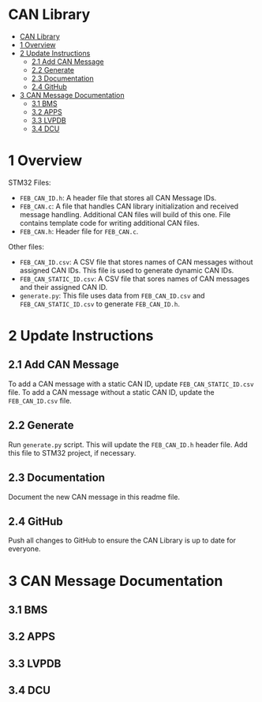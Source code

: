 # CAN Library

- [CAN Library](#can-library)
- [1 Overview](#1-overview)
- [2 Update Instructions](#2-update-instructions)
  - [2.1 Add CAN Message](#21-add-can-message)
  - [2.2 Generate](#22-generate)
  - [2.3 Documentation](#23-documentation)
  - [2.4 GitHub](#24-github)
- [3 CAN Message Documentation](#3-can-message-documentation)
  - [3.1 BMS](#31-bms)
  - [3.2 APPS](#32-apps)
  - [3.3 LVPDB](#33-lvpdb)
  - [3.4 DCU](#34-dcu)



# 1 Overview
STM32 Files:
* ```FEB_CAN_ID.h```: A header file that stores all CAN Message IDs.
* ```FEB_CAN.c```: A file that handles CAN library initialization and received message handling. Additional CAN files will build of this one. File contains template code for writing additional CAN files.
* ```FEB_CAN.h```: Header file for ```FEB_CAN.c```.

Other files:
* ```FEB_CAN_ID.csv```: A CSV file that stores names of CAN messages without assigned CAN IDs. This file is used to generate dynamic CAN IDs.
* ```FEB_CAN_STATIC_ID.csv```: A CSV file that sores names of CAN messages and their assigned CAN ID.
* ```generate.py```: This file uses data from ```FEB_CAN_ID.csv``` and ```FEB_CAN_STATIC_ID.csv``` to generate ```FEB_CAN_ID.h```.

# 2 Update Instructions
## 2.1 Add CAN Message
To add a CAN message with a static CAN ID, update ```FEB_CAN_STATIC_ID.csv``` file. To add a CAN message without a static CAN ID, update the ```FEB_CAN_ID.csv``` file.

## 2.2 Generate
Run ```generate.py``` script. This will update the ```FEB_CAN_ID.h``` header file. Add this file to STM32 project, if necessary.

## 2.3 Documentation
Document the new CAN message in this readme file.

## 2.4 GitHub
Push all changes to GitHub to ensure the CAN Library is up to date for everyone.

# 3 CAN Message Documentation

## 3.1 BMS

## 3.2 APPS

## 3.3 LVPDB

## 3.4 DCU